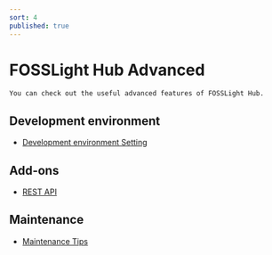 ```yaml
---
sort: 4
published: true
---
```

# FOSSLight Hub Advanced
```note
You can check out the useful advanced features of FOSSLight Hub.
```

## Development environment
- [Development environment Setting](1_developer.md)

## Add-ons
- [REST API](2_rest_api.md)

## Maintenance
- [Maintenance Tips](3_maintenance.md)